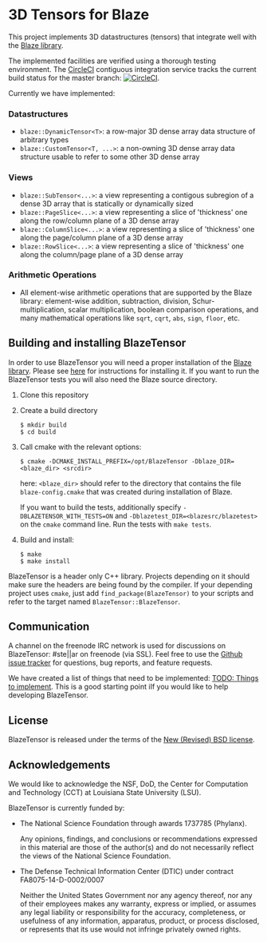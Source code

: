 # 3D Tensors for Blaze

This project implements 3D datastructures (tensors) that integrate well with the [Blaze library](https://bitbucket.org/blaze-lib/blaze/src). 

The implemented facilities are verified using a thorough testing environment. The [CircleCI](https://circleci.com/gh/STEllAR-GROUP/blaze_tensor) contiguous integration service tracks the current build status for the master branch:
[![CircleCI](https://circleci.com/gh/STEllAR-GROUP/blaze_tensor.svg?style=svg)](https://circleci.com/gh/STEllAR-GROUP/blaze_tensor).

Currently we have implemented:

### Datastructures

- `blaze::DynamicTensor<T>`: a row-major 3D dense array data structure of arbitrary types
- `blaze::CustomTensor<T, ...>`: a non-owning 3D dense array data structure usable to refer to some other 3D dense array

### Views

- `blaze::SubTensor<...>`: a view representing a contigous subregion of a dense 3D array that is statically or dynamically sized
- `blaze::PageSlice<...>`: a view representing a slice of 'thickness' one along the row/column plane of a 3D dense array
- `blaze::ColumnSlice<...>`: a view representing a slice of 'thickness' one along the page/column plane of a 3D dense array
- `blaze::RowSlice<...>`: a view representing a slice of 'thickness' one along the column/page plane of a 3D dense array

### Arithmetic Operations

- All element-wise arithmetic operations that are supported by the Blaze library: element-wise addition, subtraction, division, Schur-multiplication, scalar multiplication, boolean comparison operations, and many mathematical operations like `sqrt`, `cqrt`, `abs`, `sign`, `floor`, etc.

## Building and installing BlazeTensor

In order to use BlazeTensor you will need a proper installation of the [Blaze library](https://bitbucket.org/blaze-lib/blaze/src). Please see [here](https://bitbucket.org/blaze-lib/blaze/wiki/Configuration%20and%20Installation) for instructions for installing it. If you want to run the BlazeTensor tests you will also need the Blaze source directory.

1. Clone this repository
2. Create a build directory
   ```
   $ mkdir build
   $ cd build
   ```
3. Call cmake with the relevant options:
   ```
   $ cmake -DCMAKE_INSTALL_PREFIX=/opt/BlazeTensor -Dblaze_DIR=<blaze_dir> <srcdir>
   ```
   here: `<blaze_dir>` should refer to the directory that contains the file `blaze-config.cmake` that was created during installation of Blaze. 
   
   If you want to build the tests, additionally specify `-DBLAZETENSOR_WITH_TESTS=ON` and `-Dblazetest_DIR=<blazesrc/blazetest>` 
   on the `cmake` command line. Run the tests with `make tests`.
   
4. Build and install:
   ```
   $ make
   $ make install
   ```

BlazeTensor is a header only C++ library. Projects depending on it should make sure the headers are being found by the compiler. If your depending project uses `cmake`, just add `find_package(BlazeTensor)` to your scripts and refer to the target named `BlazeTensor::BlazeTensor`.

## Communication
A channel on the freenode IRC network is used for discussions on BlazeTensor: #ste||ar on freenode (via SSL).
Feel free to use the [Github issue tracker](https://github.com/STEllAR-GROUP/blaze_tensor/issues) for questions, 
bug reports, and feature requests. 

We have created a list of things that need to be implemented: [TODO: Things to implement](https://github.com/STEllAR-GROUP/blaze_tensor/issues/2). This is a good starting point iIf you would like to help developing BlazeTensor.

## License
BlazeTensor is released under the terms of the [New (Revised) BSD license](https://github.com/STEllAR-GROUP/blaze_tensor/blob/master/LICENSE).

## Acknowledgements

We would like to acknowledge the NSF, DoD, the Center for Computation
and Technology (CCT) at Louisiana State University (LSU).

BlazeTensor is currently funded by:

* The National Science Foundation through awards 1737785 (Phylanx).

  Any opinions, findings, and conclusions or recommendations expressed in this
  material are those of the author(s) and do not necessarily reflect the views
  of the National Science Foundation.
  
* The Defense Technical Information Center (DTIC) under contract FA8075-14-D-0002/0007

  Neither the United States Government nor any agency thereof, nor any of their 
  employees makes any warranty, express or implied, or assumes any legal liability 
  or responsibility for the accuracy, completeness, or usefulness of any information, 
  apparatus, product, or process disclosed, or represents that its use would not 
  infringe privately owned rights.
